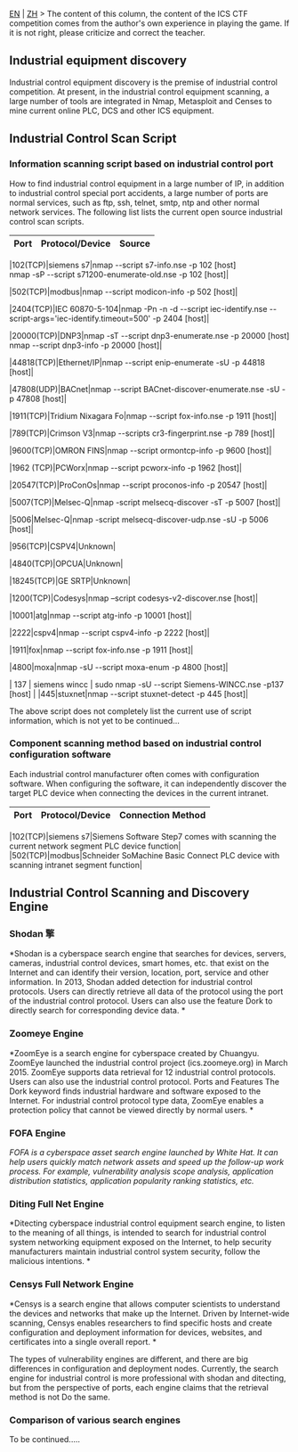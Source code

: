 [EN](./discover.md) | [ZH](./discover-zh.md)
&gt; The content of this column, the content of the ICS CTF competition comes from the author&#39;s own experience in playing the game. If it is not right, please criticize and correct the teacher.




## Industrial equipment discovery


Industrial control equipment discovery is the premise of industrial control competition. At present, in the industrial control equipment scanning, a large number of tools are integrated in Nmap, Metasploit and Censes to mine current online PLC, DCS and other ICS equipment.




## Industrial Control Scan Script




### Information scanning script based on industrial control port




How to find industrial control equipment in a large number of IP, in addition to industrial control special port accidents, a large number of ports are normal services, such as ftp, ssh, telnet, smtp, ntp and other normal network services. The following list lists the current open source industrial control scan scripts.




|Port|Protocol/Device|Source|
|:-----|:------|:------|

|102(TCP)|siemens s7|nmap --script s7-info.nse -p 102 [host] <br>nmap -sP --script      s71200-enumerate-old.nse -p 102 [host]|

|502(TCP)|modbus|nmap --script modicon-info -p 502 [host]|

|2404(TCP)|IEC 60870-5-104|nmap -Pn -n -d --script iec-identify.nse  --script-args='iec-identify.timeout=500' -p 2404 [host]|

|20000(TCP)|DNP3|nmap -sT --script dnp3-enumerate.nse -p 20000 [host] <br>nmap --script dnp3-info -p 20000 [host]|

|44818(TCP)|Ethernet/IP|nmap --script enip-enumerate -sU  -p 44818 [host]|

|47808(UDP)|BACnet|nmap --script BACnet-discover-enumerate.nse -sU  -p 47808 [host]|

|1911(TCP)|Tridium Nixagara Fo|nmap --script fox-info.nse -p 1911 [host]|

|789(TCP)|Crimson V3|nmap --scripts cr3-fingerprint.nse -p 789 [host]|

|9600(TCP)|OMRON FINS|nmap --script ormontcp-info -p 9600 [host]|

|1962 (TCP)|PCWorx|nmap --script pcworx-info -p 1962 [host]|

|20547(TCP)|ProConOs|nmap --script proconos-info -p 20547 [host]|

|5007(TCP)|Melsec-Q|nmap -script melsecq-discover -sT -p 5007 [host]|

|5006|Melsec-Q|nmap -script melsecq-discover-udp.nse -sU -p 5006 [host]|

|956(TCP)|CSPV4|Unknown|

|4840(TCP)|OPCUA|Unknown|

|18245(TCP)|GE SRTP|Unknown|

|1200(TCP)|Codesys|nmap –script codesys-v2-discover.nse [host]|

|10001|atg|nmap --script atg-info -p 10001 [host]|

|2222|cspv4|nmap --script cspv4-info -p 2222 [host]|

|1911|fox|nmap --script fox-info.nse -p 1911 [host]|

|4800|moxa|nmap -sU --script moxa-enum -p 4800 [host]|

| 137 | siemens wincc | sudo nmap -sU --script Siemens-WINCC.nse -p137 [host] |
|445|stuxnet|nmap --script stuxnet-detect -p 445 [host]|



The above script does not completely list the current use of script information, which is not yet to be continued...


### Component scanning method based on industrial control configuration software


Each industrial control manufacturer often comes with configuration software. When configuring the software, it can independently discover the target PLC device when connecting the devices in the current intranet.


|Port|Protocol/Device|Connection Method|
|:-----|:------|:------|

|102(TCP)|siemens s7|Siemens Software Step7 comes with scanning the current network segment PLC device function|
|502(TCP)|modbus|Schneider SoMachine Basic Connect PLC device with scanning intranet segment function|




## Industrial Control Scanning and Discovery Engine


### Shodan 擎


*Shodan is a cyberspace search engine that searches for devices, servers, cameras, industrial control devices, smart homes, etc. that exist on the Internet and can identify their version, location, port, service and other information. In 2013, Shodan added detection for industrial control protocols. Users can directly retrieve all data of the protocol using the port of the industrial control protocol. Users can also use the feature Dork to directly search for corresponding device data. *


### Zoomeye Engine


*ZoomEye is a search engine for cyberspace created by Chuangyu. ZoomEye launched the industrial control project (ics.zoomeye.org) in March 2015. ZoomEye supports data retrieval for 12 industrial control protocols. Users can also use the industrial control protocol. Ports and Features The Dork keyword finds industrial hardware and software exposed to the Internet. For industrial control protocol type data, ZoomEye enables a protection policy that cannot be viewed directly by normal users. *


### FOFA Engine


*FOFA is a cyberspace asset search engine launched by White Hat. It can help users quickly match network assets and speed up the follow-up work process. For example, vulnerability analysis scope analysis, application distribution statistics, application popularity ranking statistics, etc.*


### Diting Full Net Engine


*Ditecting cyberspace industrial control equipment search engine, to listen to the meaning of all things, is intended to search for industrial control system networking equipment exposed on the Internet, to help security manufacturers maintain industrial control system security, follow the malicious intentions. *


### Censys Full Network Engine


*Censys is a search engine that allows computer scientists to understand the devices and networks that make up the Internet. Driven by Internet-wide scanning, Censys enables researchers to find specific hosts and create configuration and deployment information for devices, websites, and certificates into a single overall report. *


The types of vulnerability engines are different, and there are big differences in configuration and deployment nodes. Currently, the search engine for industrial control is more professional with shodan and ditecting, but from the perspective of ports, each engine claims that the retrieval method is not Do the same.


### Comparison of various search engines


To be continued.....





















